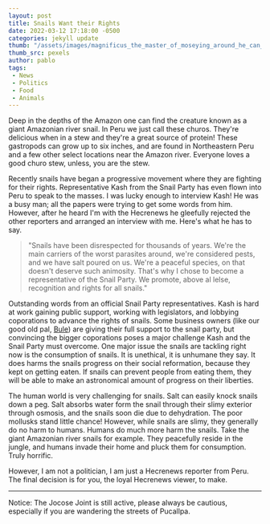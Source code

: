 ```yaml
---
layout: post
title: Snails Want their Rights
date: 2022-03-12 17:18:00 -0500
categories: jekyll update
thumb: "/assets/images/magnificus_the_master_of_moseying_around_he_can_mosey_like_no_other_and_put_you_in_a_doozy.jpg"
thumb_src: pexels
author: pablo
tags:
 - News
 - Politics
 - Food
 - Animals
---
```


Deep in the depths of the Amazon one can find the creature known as a giant Amazonian river snail. In Peru we just call these churos. They're delicious when in a stew
and they're a great source of protein! These gastropods can grow up to six inches, and are found in Northeastern Peru and a few other select locations near the
Amazon river. Everyone loves a good churo stew, unless, you are the stew.

Recently snails have began a progressive movement where they are fighting for their rights. Representative Kash from the Snail Party has even flown into Peru to speak
to the masses. I was lucky enough to interview Kash! He was a busy man; all the papers were trying to get some words from him. However, after he heard I'm with the
Hecrenews he gleefully rejected the other reporters and arranged an interview with me. Here's what he has to say.

> "Snails have been disrespected for thousands of years. We're the main carriers of the worst parasites around, we're considered pests, and we have salt poured on us.
> We're a peaceful species, on that doesn't deserve such animosity.
> That's why I chose to become a representative of the Snail Party. We promote, above al lelse, recognition and rights for all snails."

Outstanding words from an official Snail Party representatives. Kash is hard at work gaining public support, working with legislators, and lobbying coporations to
advance the rights of snails. Some business owners (like our good old pal,
[Bule](https://hecrenews.github.io/jekyll/update/2021/07/26/in-a-world-full-of-pants-man-struggles-to-find-pant.html)) are giving their full support to the snail party,
but convincing the bigger coporations poses a major challenge Kash and the Snail Party must overcome. One major issue the snails are tackling right now is the
consumption of snails. It is unethical, it is unhumane they say. It does harms the snails progress on their social reformation, because they kept on getting eaten. If
snails can prevent people from eating them, they will be able to make an astronomical amount of progress on their liberties.

The human world is very challenging for snails. Salt can easily knock snails down a peg. Salt absorbs water form the snail through their slimy exterior through osmosis,
and the snails soon die due to dehydration. The poor mollusks stand little chance! However, while snails are slimy, they generally do no harm to humans. Humans do
much more harm the snails. Take the giant Amazonian river snails for example. They peacefully reside in the jungle, and humans invade their home and pluck them for
consumption. Truly horrific.

However, I am not a politician, I am just a Hecrenews reporter from Peru. The final decision is for you, the loyal Hecrenews viewer, to make.

---

Notice: The Jocose Joint is still active, please always be cautious, especially if you are wandering the streets of Pucallpa.
